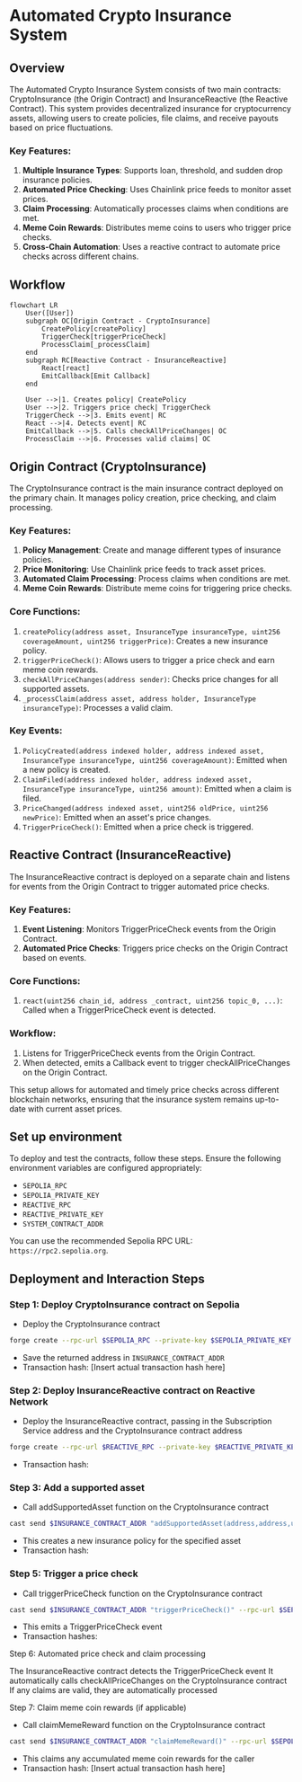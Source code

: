 # Automated Crypto Insurance System

## Overview

The Automated Crypto Insurance System consists of two main contracts: CryptoInsurance (the Origin Contract) and InsuranceReactive (the Reactive Contract). This system provides decentralized insurance for cryptocurrency assets, allowing users to create policies, file claims, and receive payouts based on price fluctuations.

### Key Features:

1. **Multiple Insurance Types**: Supports loan, threshold, and sudden drop insurance policies.
2. **Automated Price Checking**: Uses Chainlink price feeds to monitor asset prices.
3. **Claim Processing**: Automatically processes claims when conditions are met.
4. **Meme Coin Rewards**: Distributes meme coins to users who trigger price checks.
5. **Cross-Chain Automation**: Uses a reactive contract to automate price checks across different chains.

## Workflow

```mermaid
flowchart LR
    User([User])
    subgraph OC[Origin Contract - CryptoInsurance]
        CreatePolicy[createPolicy]
        TriggerCheck[triggerPriceCheck]
        ProcessClaim[_processClaim]
    end
    subgraph RC[Reactive Contract - InsuranceReactive]
        React[react]
        EmitCallback[Emit Callback]
    end

    User -->|1. Creates policy| CreatePolicy
    User -->|2. Triggers price check| TriggerCheck
    TriggerCheck -->|3. Emits event| RC
    React -->|4. Detects event| RC
    EmitCallback -->|5. Calls checkAllPriceChanges| OC
    ProcessClaim -->|6. Processes valid claims| OC
```

## Origin Contract (CryptoInsurance)

The CryptoInsurance contract is the main insurance contract deployed on the primary chain. It manages policy creation, price checking, and claim processing.

### Key Features:

1. **Policy Management**: Create and manage different types of insurance policies.
2. **Price Monitoring**: Use Chainlink price feeds to track asset prices.
3. **Automated Claim Processing**: Process claims when conditions are met.
4. **Meme Coin Rewards**: Distribute meme coins for triggering price checks.

### Core Functions:

1. `createPolicy(address asset, InsuranceType insuranceType, uint256 coverageAmount, uint256 triggerPrice)`: Creates a new insurance policy.
2. `triggerPriceCheck()`: Allows users to trigger a price check and earn meme coin rewards.
3. `checkAllPriceChanges(address sender)`: Checks price changes for all supported assets.
4. `_processClaim(address asset, address holder, InsuranceType insuranceType)`: Processes a valid claim.

### Key Events:

1. `PolicyCreated(address indexed holder, address indexed asset, InsuranceType insuranceType, uint256 coverageAmount)`: Emitted when a new policy is created.
2. `ClaimFiled(address indexed holder, address indexed asset, InsuranceType insuranceType, uint256 amount)`: Emitted when a claim is filed.
3. `PriceChanged(address indexed asset, uint256 oldPrice, uint256 newPrice)`: Emitted when an asset's price changes.
4. `TriggerPriceCheck()`: Emitted when a price check is triggered.

## Reactive Contract (InsuranceReactive)

The InsuranceReactive contract is deployed on a separate chain and listens for events from the Origin Contract to trigger automated price checks.

### Key Features:

1. **Event Listening**: Monitors TriggerPriceCheck events from the Origin Contract.
2. **Automated Price Checks**: Triggers price checks on the Origin Contract based on events.

### Core Functions:

1. `react(uint256 chain_id, address _contract, uint256 topic_0, ...)`: Called when a TriggerPriceCheck event is detected.

### Workflow:

1. Listens for TriggerPriceCheck events from the Origin Contract.
2. When detected, emits a Callback event to trigger checkAllPriceChanges on the Origin Contract.

This setup allows for automated and timely price checks across different blockchain networks, ensuring that the insurance system remains up-to-date with current asset prices.


## Set up environment
To deploy and test the contracts, follow these steps. Ensure the following environment variables are configured appropriately:

* `SEPOLIA_RPC`
* `SEPOLIA_PRIVATE_KEY`
* `REACTIVE_RPC`
* `REACTIVE_PRIVATE_KEY`
* `SYSTEM_CONTRACT_ADDR`

You can use the recommended Sepolia RPC URL: `https://rpc2.sepolia.org`.



## Deployment and Interaction Steps

### Step 1: Deploy CryptoInsurance contract on Sepolia
- Deploy the CryptoInsurance contract
```sh
forge create --rpc-url $SEPOLIA_RPC --private-key $SEPOLIA_PRIVATE_KEY src/CryptoInsurance.sol:CryptoInsurance
```
* Save the returned address in `INSURANCE_CONTRACT_ADDR`
* Transaction hash: [Insert actual transaction hash here]

### Step 2: Deploy InsuranceReactive contract on Reactive Network
-  Deploy the InsuranceReactive contract, passing in the Subscription Service address and the CryptoInsurance contract address

```sh
forge create --rpc-url $REACTIVE_RPC --private-key $REACTIVE_PRIVATE_KEY src/InsuranceReactive.sol:InsuranceReactive --constructor-args $SYSTEM_CONTRACT_ADDR $INSURANCE_CONTRACT_ADDR
```

- Transaction hash: 

### Step 3: Add a supported asset

-  Call addSupportedAsset function on the CryptoInsurance contract
```sh
cast send $INSURANCE_CONTRACT_ADDR "addSupportedAsset(address,address,uint256)" $ASSET_ADDRESS $PRICE_FEED_ADDRESS $MAX_COVERAGE --rpc-url $SEPOLIA_RPC --private-key $SEPOLIA_PRIVATE_KEY
```
- This creates a new insurance policy for the specified asset
- Transaction hash: 

### Step 5: Trigger a price check

- Call triggerPriceCheck function on the CryptoInsurance contract
```sh
cast send $INSURANCE_CONTRACT_ADDR "triggerPriceCheck()" --rpc-url $SEPOLIA_RPC --private-key $SEPOLIA_PRIVATE_KEY
```
- This emits a TriggerPriceCheck event
- Transaction hashes: 

Step 6: Automated price check and claim processing

The InsuranceReactive contract detects the TriggerPriceCheck event
It automatically calls checkAllPriceChanges on the CryptoInsurance contract
If any claims are valid, they are automatically processed

Step 7: Claim meme coin rewards (if applicable)

- Call claimMemeReward function on the CryptoInsurance contract
```sh
cast send $INSURANCE_CONTRACT_ADDR "claimMemeReward()" --rpc-url $SEPOLIA_RPC --private-key $SEPOLIA_PRIVATE_KEY
```
- This claims any accumulated meme coin rewards for the caller
- Transaction hash: [Insert actual transaction hash here]
